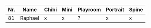 | Nr. | Name    | Chibi | Mini | Playroom | Portrait | Spine |
| --- | ------- | ----- | ---- | -------- | -------- | ----- |
| 81  | Raphael | x     | x    | ?        | x        | x     |
